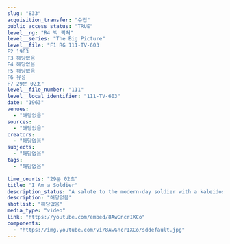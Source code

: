 ```yaml
---
slug: "833"
acquisition_transfer: "수집"
public_access_status: "TRUE"
level__rg: "R4 빅 픽쳐"
level__series: "The Big Picture"
level__file: "F1 RG 111-TV-603
F2 1963
F3 해당없음
F4 해당없음
F5 해당없음
F6 유성
F7 29분 02초"
level__file_number: "111"
level__local_identifier: "111-TV-603"
date: "1963"
venues: 
  - "해당없음"
sources: 
  - "해당없음"
creators: 
  - "해당없음"
subjects: 
  - "해당없음"
tags: 
  - "해당없음"

time_courts: "29분 02초"
title: "I Am a Soldier"
description_status: "A salute to the modern-day soldier with a kaleidoscope view of his early days with the Army. Features the variety of basic training, advanced individual training, MOS schools and duty assignments around the world."
description: "해당없음"
shotlist: "해당없음"
media_type: "video"
link: "https://youtube.com/embed/8AwGncrIXCo"
components: 
  - "https://img.youtube.com/vi/8AwGncrIXCo/sddefault.jpg"
---
```

